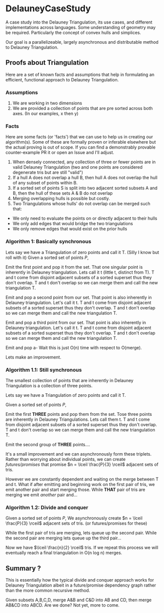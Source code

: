 # DelauneyCaseStudy

A case study into the Delauney Triangulation, its use cases, and different implementations across languages.
Some understanding of geometry may be required. Particularly the concept of convex hulls and simplices.

Our goal is a parallelizeable, largely asynchronous and distributable method to Delauney Triangulation.

## Proofs about Triangulation

Here are a set of known facts and assumptions that help in formulating an efficient, functional approach to Delauney Triangulation.

### Assumptions

1. We are working in two dimensions
1. We are provided a collection of points that are pre sorted across both axes. (In our examples, x then y)

### Facts

Here are some facts (or 'facts') that we can use to help us in creating our algorithm(s).
Some of these are formally proven or inferable elsewhere but the actual proving is out of scope.
If you can find a demonstrably provable counter-example PR it or open an Issue and I'll adjust.

1. When densely connected, any collection of three or fewer points are in valid Delauney Triangulation (two and one points are considered degenerate tris but are still "valid")
1. If a hull A does not overlap a hull B, then hull A does not overlap the hull of any subset of points within B.
1. If a sorted set of points S is split into two adjacent sorted subsets A and B, then the hull of these sets A & B do not overlap
1. Merging overlapping hulls is possible but costly.
1. Two Triangulations whose hulls' do not overlap can be merged such that:

- We only need to evaluate the points on or directly adjacent to their hulls
- We only add edges that would bridge the two triangulations
- We only remove edges that would exist on the prior hulls

### Algorithm 1: Basically synchronous

Lets say we have a Triangulation of zero points and call it T. (Silly I know but roll with it)
Given a sorted set of points $P$,

Emit the first point and pop it from the set. That one singular point is inherently in Delauney triangulation. Lets call it t (little t, distinct from T).
T and t come from disjoint adjacent subsets of a sorted superset thus they don't overlap.
T and t don't overlap so we can merge them and call the new triangulation T.

Emit and pop a second point from our set. That point is also inherently in Delauney triangulation. Let's call it t.
T and t come from disjoint adjacent subsets of a sorted superset thus they don't overlap.
T and t don't overlap so we can merge them and call the new triangulation T.

Emit and pop a third point from our set. That point is also inherently in Delauney triangulation. Let's call it t.
T and t come from disjoint adjacent subsets of a sorted superset thus they don't overlap.
T and t don't overlap so we can merge them and call the new triangulation T.

Emit and pop a-
Wait this is just O(n) time with respect to O(merge).

Lets make an improvement.

### Algorithm 1.1: Still synchronous

The smallest collection of points that are inherently in Delauney Triangulation is a collection of three points.

Lets say we have a Triangulation of zero points and call it T.

Given a sorted set of points $P$,

Emit the first **THREE** points and pop them from the set. Tose three points are inherently in Delauney Triangulations. Lets call them t.
T and t come from disjoint adjacent subsets of a sorted superset thus they don't overlap.
T and t don't overlap so we can merge them and call the new triangulation T.

Emit the second group of **THREE** points....

It's a small improvement and we can asynchronously form these triplets. Rather than worrying about individual points, we can
create _futures/promises_ that promise $n = \lceil \frac{P}{3} \rceil$ adjacent sets of tris.

However we are constantly dependent and waiting on the merge between T and t. What if after emitting and beginning work on the first pair of tris, we emit another pair and start merging those.
While **THAT** pair of tris are merging we emit _another_ pair and...

### Algorithm 1.2: Divide and conquer

Given a sorted set of points $P$,
We asynchronously create $n = \lceil \frac{P}{3} \rceil$ adjacent sets of tris. (or futures/promises for these)

While the first pair of tris are merging, lets queue up the second pair. While the second pair are merging lets queue up the third pair...

Now we have $\lceil \frac{n}{2} \rceil$ tris. If we repeat this process we will eventually reach a final triangulation in O(n log n) merges.

## Summary ?

This is essentially how the typical divide and conquer approach works for Delauney Triangulation albeit in a future/promise dependency graph rather than
the more common recursive method.

Given subsets A,B,C,D, merge A&B and C&D into AB and CD, then merge AB&CD into ABCD. Are we done?
Not yet, more to come.
